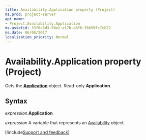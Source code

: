 ```yaml
---
title: Availability.Application property (Project)
ms.prod: project-server
api_name:
- Project.Availability.Application
ms.assetid: 53f0c5d3-50e2-e17b-a6f6-fbb59fc7cb72
ms.date: 06/08/2017
localization_priority: Normal
---
```



# Availability.Application property (Project)

Gets the  **[Application](Project.Application.md)** object. Read-only **Application**.


## Syntax

_expression_.**Application**

_expression_ A variable that represents an [Availability](./Project.Availability.md) object.

[!include[Support and feedback](~/includes/feedback-boilerplate.md)]